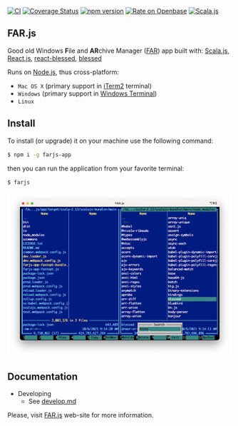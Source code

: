 
[![CI](https://github.com/farjs/farjs/actions/workflows/ci.yml/badge.svg?branch=main)](https://github.com/farjs/farjs/actions/workflows/ci.yml?query=workflow%3Aci+branch%3Amain)
[![Coverage Status](https://coveralls.io/repos/github/farjs/farjs/badge.svg?branch=main)](https://coveralls.io/github/farjs/farjs?branch=main)
[![npm version](https://img.shields.io/npm/v/farjs-app)](https://www.npmjs.com/package/farjs-app)
[![Rate on Openbase](https://badges.openbase.com/js/rating/farjs-app.svg)](https://openbase.com/js/farjs-app?utm_source=embedded&utm_medium=badge&utm_campaign=rate-badge)
[![Scala.js](https://www.scala-js.org/assets/badges/scalajs-1.5.0.svg)](https://www.scala-js.org)

## FAR.js

Good old Windows **F**ile and **AR**chive Manager
([FAR](https://en.wikipedia.org/wiki/Far_Manager)) app built with:
  [Scala.js](https://www.scala-js.org/),
  [React.js](https://reactjs.org/),
  [react-blessed](https://github.com/Yomguithereal/react-blessed),
  [blessed](https://github.com/chjj/blessed)

Runs on [Node.js](https://nodejs.org/), thus cross-platform:
* `Mac OS X` (primary support in [iTerm2](https://iterm2.com/) terminal)
* `Windows` (primary support in [Windows Terminal](https://docs.microsoft.com/en-us/windows/terminal/))
* `Linux`

## Install

To install (or upgrade) it on your machine use the following command:

``` bash
$ npm i -g farjs-app
```

then you can run the application from your favorite terminal:

``` bash
$ farjs
```

![Screenshots](https://raw.githubusercontent.com/farjs/farjs/main/docs/images/screenshots.png)

## Documentation

- Developing
  - See [develop.md](https://github.com/farjs/farjs/blob/main/develop.md)

Please, visit [FAR.js](https://farjs.github.io) web-site
for more information.

